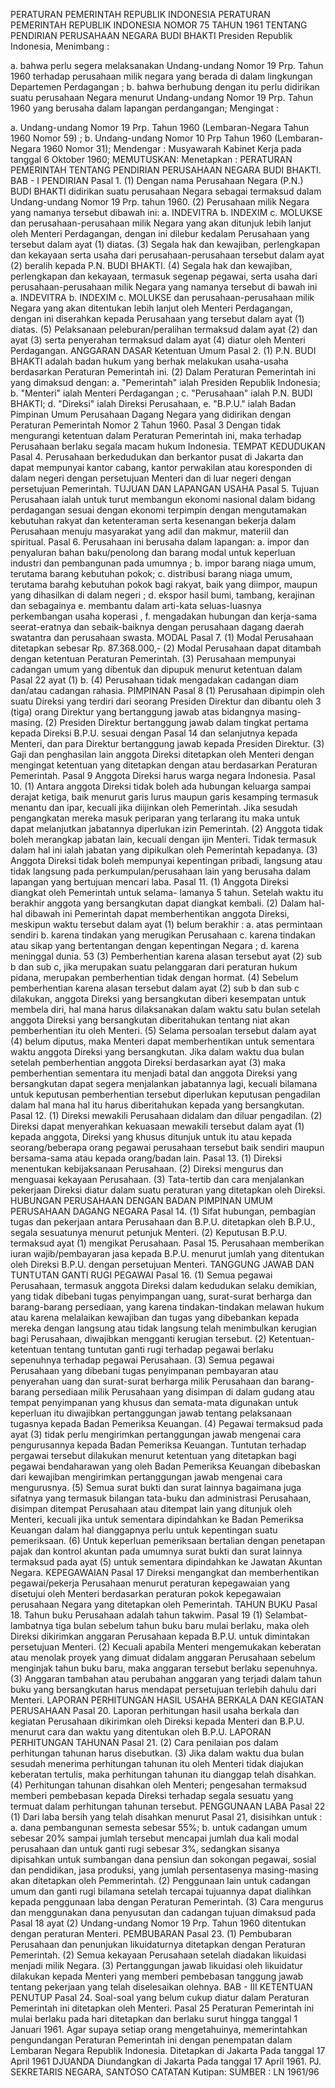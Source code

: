  PERATURAN PEMERINTAH REPUBLIK INDONESIA PERATURAN PEMERINTAH REPUBLIK INDONESIA NOMOR 75 TAHUN 1961 TENTANG PENDIRIAN PERUSAHAAN NEGARA BUDI BHAKTI Presiden Republik Indonesia,
Menimbang :

a. bahwa perlu segera melaksanakan Undang-undang Nomor 19 Prp. Tahun 1960 terhadap perusahaan milik negara yang berada di dalam lingkungan Departemen Perdagangan ;
b. bahwa berhubung dengan itu perlu didirikan suatu perusahaan Negara menurut Undang-undang Nomor 19 Prp. Tahun 1960 yang berusaha dalam lapangan perdangangan;
Mengingat :

a. Undang-undang Nomor 19 Prp. Tahun 1960 (Lembaran-Negara Tahun 1960 Nomor 59) ;
b. Undang-undang Nomor 10 Prp Tahun 1960 (Lembaran-Negara 1960 Nomor 31); Mendengar : Musyawarah Kabinet Kerja pada tanggal 6 Oktober 1960;
MEMUTUSKAN:
 Menetapkan : PERATURAN PEMERINTAH TENTANG PENDIRIAN PERUSAHAAN NEGARA BUDI BHAKTI. BAB - I PENDIRIAN Pasal 1.
(1) Dengan nama Perusahaan Negara (P.N.) BUDI BHAKTI didirikan suatu perusahaan Negara sebagai termaksud dalam Undang-undang Nomor 19 Prp. tahun 1960.
(2) Perusahaan milik Negara yang namanya tersebut dibawah ini:
a. INDEVITRA b. INDEXIM c. MOLUKSE dan perusahaan-perusahaan milik Negara yang akan ditunjuk lebih lanjut oleh Menteri Perdagangan, dengan ini dilebur kedalam Perusahaan yang tersebut dalam ayat (1) diatas.
(3) Segala hak dan kewajiban, perlengkapan dan kekayaan serta usaha dari perusahaan-perusahaan tersebut dalam ayat (2) beralih kepada P.N. BUDI BHAKTI.
(4) Segala hak dan kewajiban, perlengkapan dan kekayaan, termasuk segenap pegawai, serta usaha dari perusahaan-perusahaan milik Negara yang namanya tersebut di bawah ini a. INDEVITRA b. INDEXIM c. MOLUKSE dan perusahaan-perusahaan milik Negara yang akan ditentukan lebih lanjut oleh Menteri Perdagangan, dengan ini diserahkan kepada Perusahaan yang tersebut dalam ayat (1) diatas.
(5) Pelaksanaan peleburan/peralihan termaksud dalam ayat (2) dan ayat (3) serta penyerahan termaksud dalam ayat (4) diatur oleh Menteri Perdagangan. ANGGARAN DASAR Ketentuan Umum Pasal 2.
(1) P.N. BUDI BHAKTI adalah badan hukum yang berhak melakukan usaha-usaha berdasarkan Peraturan Pemerintah ini.
(2) Dalam Peraturan Pemerintah ini yang dimaksud dengan:
a. "Pemerintah" ialah Presiden Republik Indonesia;
b. "Menteri" ialah Menteri Perdagangan ;
c. "Perusahaan" ialah P.N. BUDI BHAKTI;
d. "Direksi" ialah Direksi Perusahaan, e. "B.P.U." ialah Badan Pimpinan Umum Perusahaan Dagang Negara yang didirikan dengan Peraturan Pemerintah Nomor 2 Tahun 1960.
Pasal 3
Dengan tidak mengurangi ketentuan dalam Peraturan Pemerintah ini, maka terhadap Perusahaan berlaku segala macam hukum Indonesia. TEMPAT KEDUDUKAN Pasal 4. Perusahaan berkedudukan dan berkantor pusat di Jakarta dan dapat mempunyai kantor cabang, kantor perwakilan atau koresponden di dalam negeri dengan persetujuan Menteri dan di luar negeri dengan persetujuan Pemerintah. TUJUAN DAN LAPANGAN USAHA Pasal 5. Tujuan Perusahaan ialah untuk turut membangun ekonomi nasional dalam bidang perdagangan sesuai dengan ekonomi terpimpin dengan mengutamakan kebutuhan rakyat dan ketenteraman serta kesenangan bekerja dalam Perusahaan menuju masyarakat yang adil dan makmur, materiil dan spiritual. Pasal 6. Perusahaan ini berusaha dalam lapangan:
a. impor dan penyaluran bahan baku/penolong dan barang modal untuk keperluan industri dan pembangunan pada umumnya ;
b. impor barang niaga umum, terutama barang kebutuhan pokok;
c. distribusi barang niaga umum, terutama barahg kebutuhan pokok bagi rakyat, baik yang diimpor, maupun yang dihasilkan di dalam negeri ;
d. ekspor hasil bumi, tambang, kerajinan dan sebagainya e. membantu dalam arti-kata seluas-luasnya perkembangan usaha koperasi , f. mengadakan hubungan dan kerja-sama seerat-eratnya dan sebaik-baiknya dengan perusahaan dagang daerah swatantra dan perusahaan swasta. MODAL Pasal 7.
(1) Modal Perusahaan ditetapkan sebesar Rp. 87.368.000,- (2) Modal Perusahaan dapat ditambah dengan ketentuan Peraturan Pemerintah.
(3) Perusahaan mempunyai cadangan umum yang dibentuk dan dipupuk menurut ketentuan dalam Pasal 22 ayat (1) b.
(4) Perusahaan tidak mengadakan cadangan diam dan/atau cadangan rahasia. PIMPINAN
Pasal 8
(1) Perusahaan dipimpin oleh suatu Direksi yang terdiri dari seorang Presiden Direktur dan dibantu oleh 3 (tiga) orang Direktur yang bertanggung jawab atas bidangnya masing-masing.
(2) Presiden Direktur bertanggung jawab dalam tingkat pertama kepada Direksi B.P.U. sesuai dengan Pasal 14 dan selanjutnya kepada Menteri, dan para Direktur bertanggung jawab kepada Presiden Direktur.
(3) Gaji dan penghasilan lain anggota Direksi ditetapkan oleh Menteri dengan mengingat ketentuan yang ditetapkan dengan atau berdasarkan Peraturan Pemerintah.
Pasal 9
Anggota Direksi harus warga negara Indonesia. Pasal 10.
(1) Antara anggota Direksi tidak boleh ada hubungan keluarga sampai derajat ketiga, baik menurut garis lurus maupun garis kesamping termasuk menantu dan ipar, kecuali jika diijinkan oleh Pemerintah. Jika sesudah pengangkatan mereka masuk periparan yang terlarang itu maka untuk dapat melanjutkan jabatannya diperlukan izin Pemerintah.
(2) Anggota tidak boleh merangkap jabatan lain, kecuali dengan ijin Menteri. Tidak termasuk dalam hal ini ialah jabatan yang dipikulkan oleh Pemerintah kepadanya.
(3) Anggota Direksi tidak boleh mempunyai kepentingan pribadi, langsung atau tidak langsung pada perkumpulan/perusahaan lain yang berusaha dalam lapangan yang bertujuan mencari laba. Pasal 11.
(1) Anggota Direksi diangkat oleh Pemerintah untuk selama- lamanya 5 tahun. Setelah waktu itu berakhir anggota yang bersangkutan dapat diangkat kembali.
(2) Dalam hal-hal dibawah ini Pemerintah dapat memberhentikan anggota Direksi, meskipun waktu tersebut dalam ayat (1) belum berakhir :
a. atas permintaan sendiri b. karena tindakan yang merugikan Perusahaan c. karena tindakan atau sikap yang bertentangan dengan kepentingan Negara ;
d. karena meninggal dunia. 53 (3) Pemberhentian karena alasan tersebut ayat (2) sub b dan sub c, jika merupakan suatu pelanggaran dari peraturan hukum pidana, merupakan pemberhentian tidak dengan hormat.
(4) Sebelum pemberhentian karena alasan tersebut dalam ayat (2) sub b dan sub c dilakukan, anggota Direksi yang bersangkutan diberi kesempatan untuk membela diri, hal mana harus dilaksanakan dalam waktu satu bulan setelah anggota Direksi yang bersangkutan diberitahukan tentang niat akan pemberhentian itu oleh Menteri.
(5) Selama persoalan tersebut dalam ayat (4) belum diputus, maka Menteri dapat memberhentikan untuk sementara waktu anggota Direksi yang bersangkutan. Jika dalam waktu dua bulan setelah pemberhentian anggota Direksi berdasarkan ayat (3) maka pemberhentian sementara itu menjadi batal dan anggota Direksi yang bersangkutan dapat segera menjalankan jabatannya lagi, kecuali bilamana untuk keputusan pemberhentian tersebut diperlukan keputusan pengadilan dalam hal mana hal itu harus diberitahukan kepada yang bersangkutan. Pasal 12.
(1) Direksi mewakili Perusahaan didalam dan diluar pengadilan.
(2) Direksi dapat menyerahkan kekuasaan mewakili tersebut dalam ayat (1) kepada anggota, Direksi yang khusus ditunjuk untuk itu atau kepada seorang/beberapa orang pegawai perusahaan tersebut baik sendiri maupun bersama-sama atau kepada orang/badan lain. Pasal 13.
(1) Direksi menentukan kebijaksanaan Perusahaan.
(2) Direksi mengurus dan menguasai kekayaan Perusahaan.
(3) Tata-tertib dan cara menjalankan pekerjaan Direksi diatur dalam suatu peraturan yang ditetapkan oleh Direksi. HUBUNGAN PERUSAHAAN DENGAN BADAN PIMPINAN UMUM PERUSAHAAN DAGANG NEGARA Pasal 14.
(1) Sifat hubungan, pembagian tugas dan pekerjaan antara Perusahaan dan B.P.U. ditetapkan oleh B.P.U., segala sesuatunya menurut petunjuk Menteri.
(2) Keputusan B.P.U. termaksud ayat (1) mengikat Perusahaan. Pasal 15. Perusahaan memberikan iuran wajib/pembayaran jasa kepada B.P.U. menurut jumlah yang ditentukan oleh Direksi B.P.U. dengan persetujuan Menteri. TANGGUNG JAWAB DAN TUNTUTAN GANTI RUGI PEGAWAI Pasal 16.
(1) Semua pegawai Perusahaan, termasuk anggota Direksi dalam kedudukan selaku demikian, yang tidak dibebani tugas penyimpangan uang, surat-surat berharga dan barang-barang persediaan, yang karena tindakan-tindakan melawan hukum atau karena melalaikan kewajiban dan tugas yang dibebankan kepada mereka dengan langsung atau tidak langsung telah menimbulkan kerugian bagi Perusahaan, diwajibkan mengganti kerugian tersebut.
(2) Ketentuan-ketentuan tentang tuntutan ganti rugi terhadap pegawai berlaku sepenuhnya terhadap pegawai Perusahaan.
(3) Semua pegawai Perusahaan yang dibebani tugas penyimpanan pembayaran atau penyerahan uang dan surat-surat berharga milik Perusahaan dan barang-barang persediaan milik Perusahaan yang disimpan di dalam gudang atau tempat penyimpanan yang khusus dan semata-mata digunakan untuk keperluan itu diwajibkan pertanggungan jawab tentang pelaksanaan tugasnya kepada Badan Pemeriksa Keuangan.
(4) Pegawai termaksud pada ayat (3) tidak perlu mengirimkan pertanggungan jawab mengenai cara pengurusannya kepada Badan Pemeriksa Keuangan. Tuntutan terhadap pergawai tersebut dilakukan menurut ketentuan yang ditetapkan bagi pegawai bendaharawan yang oleh Badan Pemeriksa Keuangan dibebaskan dari kewajiban mengirimkan pertanggungan jawab mengenai cara mengurusnya.
(5) Semua surat bukti dan surat lainnya bagaimana juga sifatnya yang termasuk bilangan tata-buku dan administrasi Perusahaan, disimpan ditempat Perusahaan atau ditempat lain yang ditunjuk oleh Menteri, kecuali jika untuk sementara dipindahkan ke Badan Pemeriksa Keuangan dalam hal dianggapnya perlu untuk kepentingan suatu pemeriksaan.
(6) Untuk keperluan pemeriksaan bertalian dengan penetapan pajak dan kontrol akuntan pada umumnya surat bukti dan surat lainnya termaksud pada ayat (5) untuk sementara dipindahkan ke Jawatan Akuntan Negara. KEPEGAWAIAN
Pasal 17
Direksi mengangkat dan memberhentikan pegawai/pekerja Perusahaan menurut peraturan kepegawaian yang disetujui oleh Menteri berdasarkan peraturan pokok kepegawaian perusahaan Negara yang ditetapkan oleh Pemerintah. TAHUN BUKU Pasal 18. Tahun buku Perusahaan adalah tahun takwim.
Pasal 19
(1) Selambat-lambatnya tiga bulan sebelum tahun buku baru mulai berlaku, maka oleh Direksi dikirimkan anggaran Perusahaan kepada B.P.U. untuk dimintakan persetujuan Menteri.
(2) Kecuali apabila Menteri mengemukakan keberatan atau menolak proyek yang dimuat didalam anggaran Perusahaan sebelum menginjak tahun buku baru, maka anggaran tersebut berlaku sepenuhnya.
(3) Anggaran tambahan atau perubahan anggaran yang terjadi dalam tahun buku yang bersangkutan harus mendapat persetujuan terlebih dahulu dari Menteri. LAPORAN PERHITUNGAN HASIL USAHA BERKALA DAN KEGIATAN PERUSAHAAN Pasal 20. Laporan perhitungan hasil usaha berkala dan kegiatan Perusahaan dikirimkan oleh Direksi kepada Menteri dan B.P.U. menurut cara dan waktu yang ditentukan oleh B.P.U. LAPORAN PERHITUNGAN TAHUNAN Pasal 21.
(2) Cara penilaian pos dalam perhitungan tahunan harus disebutkan.
(3) Jika dalam waktu dua bulan sesudah menerima perhitungan tahunan itu oleh Menteri tidak diajukan keberatan tertulis, maka perhitungan tahunan itu dianggap telah disahkan.
(4) Perhitungan tahunan disahkan oleh Menteri; pengesahan termaksud memberi pembebasan kepada Direksi terhadap segala sesuatu yang termuat dalam perhitungan tahunan tersebut. PENGGUNAAN LABA
Pasal 22
(1) Dari laba bersih yang telah disahkan menurut Pasal 21, disisihkan untuk :
a. dana pembangunan semesta sebesar 55%;
b. untuk cadangan umum sebesar 20% sampai jumlah tersebut mencapai jumlah dua kali modal perusahaan dan untuk ganti rugi sebesar 3%, sedangkan sisanya dipisahkan untuk sumbangan dana pensiun dan sokongan pegawai, sosial dan pendidikan, jasa produksi, yang jumlah persentasenya masing-masing akan ditetapkan oleh Pemmerintah.
(2) Penggunaan lain untuk cadangan umum dan ganti rugi bilamana setelah tercapai tujuannya dapat dialihkan kepada penggunaan laba dengan Peraturan Pemerintah.
(3) Cara mengurus dan menggunakan dana penyusutan dan cadangan tujuan dimaksud pada Pasal 18 ayat (2) Undang-undang Nomor 19 Prp. Tahun 1960 ditentukan dengan peraturan Menteri. PEMBUBARAN Pasal 23.
(1) Pembubaran Perusahaan dan penunjukan likuidaturnya ditetapkan dengan Peraturan Pemerintah.
(2) Semua kekayaan Perusahaan setelah diadakan likuidasi menjadi milik Negara.
(3) Pertanggungan jawab likuidasi oleh likuidatur dilakukan kepada Menteri yang memberi pembebasan tanggung jawab tentang pekerjaan yang telah diselesaikan olehnya. BAB - III KETENTUAN PENUTUP Pasal 24. Soal-soal yang belum cukup diatur dalam Peraturan Pemerintah ini ditetapkan oleh Menteri. Pasal 25 Peraturan Pemerintah ini mulai berlaku pada hari ditetapkan dan berlaku surut hingga tanggal 1 Januari 1961. Agar supaya setiap orang mengetahuinya, memerintahkan pengundangan Peraturan Pemerintah ini dengan penempatan dalam Lembaran Negara Republik Indonesia. Ditetapkan di Jakarta Pada tanggal 17 April 1961 DJUANDA Diundangkan di Jakarta Pada tanggal 17 April 1961. PJ. SEKRETARIS NEGARA, SANTOSO CATATAN Kutipan: SUMBER : LN 1961/96
